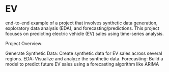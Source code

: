 # EV

end-to-end example of a project that involves synthetic data generation, exploratory data analysis (EDA), and forecasting/predictions. This project focuses on predicting electric vehicle (EV) sales using time-series analysis.

Project Overview:

Generate Synthetic Data: Create synthetic data for EV sales across several regions.
EDA: Visualize and analyze the synthetic data.
Forecasting: Build a model to predict future EV sales using a forecasting algorithm like ARIMA
